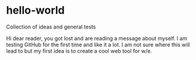 # hello-world
Collection of ideas and general tests

Hi dear reader, 
you got lost and are reading a message about myself. I am testing GitHub for the first time and like it a lot. I am not sure where this will lead to but my first idea is to create a cool web tool for w/e.

